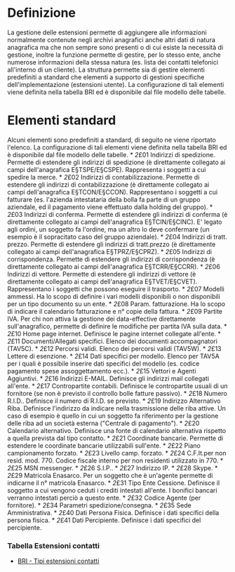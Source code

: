 # Definizione
La gestione delle estensioni permette di aggiungere alle informazioni normalmente contenute negli archivi anagrafici anche altri dati di natura anagrafica ma che non sempre sono presenti o di cui esiste la necessità di gestione, inoltre la funzione permette di gestire, per lo stesso ente, anche numerose informazioni della stessa natura (es. lista dei contatti telefonici all'interno di un cliente). La struttura permette sia di gestire elementi predefiniti a standard che elementi a supporto di gestioni specifiche dell'implementazione (estensioni utente). La configurazione di tali elementi viene definita nella tabella BRI ed è disponibile dal file modello delle tabelle.

# Elementi standard
Alcuni elementi sono predefiniti a standard, di seguito ne viene riportato l'elenco. La configurazione di tali elementi viene definita nella tabella BRI ed è disponibile dal file modello delle tabelle.
 \* _2_£01 Indirizzi di spedizione. Permette di estendere gli indirizzi di spedizione (è direttamente collegato ai campi dell'anagrafica E§TSPE/E§CSPE). Rappresenta i soggetti a cui spedire la merce.
 \* _2_£02 Indirizzi di contabilizzazione. Permette di estendere gli indirizzi di contabilizzazione (è direttamente collegato ai campi dell'anagrafica E§TCON/E§CCON). Rappresentano i soggetti a cui fatturare (es. l'azienda intestataria della bolla fa parte di un gruppo aziendale, ed il pagamento viene effettuato dalla holding del gruppo).
 \* _2_£03 Indirizzi di conferma. Permette di estendere gli indirizzi di conferma (è direttamente collegato ai campi dell'anagrafica E§TCIN/E§CINC). E' legato agli ordini, un soggetto fa l'ordine, ma un altro lo deve confermare (un esempio è il sopracitato caso del gruppo aziendale).
 \* _2_£04 Indirizzi di tratt. prezzo. Permette di estendere gli indirizzi di tratt.prezzo (è direttamente collegato ai campi dell'anagrafica E§TPRZ/E§CPRZ).
 \* _2_£05 Indirizzi di corrispondenza. Permette di estendere gli indirizzi di corrispondenza (è direttamente collegato ai campi dell'anagrafica E§TCRR/E§CCRR).
 \* _2_£06 Indirizzi di vettore. Permette di estendere gli indirizzi di vettore (è direttamente collegato ai campi dell'anagrafica E§TVET/E§CVET). Rappresentano i soggetti che possono eseguire il trasporto.
 \* _2_£07 Modelli ammessi. Ha lo scopo di definire i vari modelli disponibili o non disponibili per un tipo documento su un ente.
 \* _2_£08 Param. fatturazione. Ha lo scopo di indicare il calendario fatturazione e n° copie della fattura.
 \* _2_£09 Partite IVA. Per chi non attiva la gestione dei data-effective direttamente sull'anagrafico, permette di definire le modifiche per partita IVA sulla data.
 \* _2_£10 Home page internet. Definisce le pagine internet collegate all'ente.
 \* _2_£11 Documenti/Allegati specifici. Elenco dei documenti accompagnatori (TAV5C).
 \* _2_£12 Percorsi validi. Elenco dei percorsi validi (TAV5W).
 \* _2_£13 Lettere di esenzione.
 \* _2_£14 Dati specifici per modello. Elenco per TAV5A per i quali è possibile inserire dati specifici del modello (es. codice pagamento spese assoggettamento ecc.).
 \* _2_£15 Vettori e Agenti Aggiuntivi.
 \* _2_£16 Indirizzi E-MAIL. Definisce gli indirizzi mail collegati all'ente.
 \* _2_£17 Contropartite contabili. Definisce le contropartite usuali di un fornitore (se non è previsto il controllo bolle fatture passivo).
 \* _2_£18 Numero R.I.D.. Definisce il numero di R.I.D. se previsto.
 \* _2_£19 Indirizzo Alternativo Riba. Definisce l'indirizzo da indicare nella trasmissione delle riba attive. Un caso di esempio è quello in cui un soggetto fa riferimento per la gestione delle riba ad un società esterna ("Centrale di pagamento").
 \* _2_£20 Calendario alternativo. Definisce una fonte di calendario alternativa rispetto a quella prevista dal tipo contatto.
 \* _2_£21 Coordinate bancarie. Permette di estendere le coordinate bancarie utilizzabili sull'ente.
 \* _2_£22 Piano campionamento forzato.
 \* _2_£23 Livello camp. forzato.
 \* _2_£24 C.F.It.per non resid. mod. 770. Codice fiscale interno per non residenti utilizzato in 770.
 \* _2_£25 MSN messenger.
 \* _2_£26 S.I.P..
 \* _2_£27 Indirizzo IP.
 \* _2_£28 Skype.
 \* _2_£29 Matricola Enasarco. Per un soggetto che è un'agente permette di indicarne il n° matricola Enasarco.
 \* _2_£31 Tipo Ente Cessione. Definisce il soggetto a cui vengono ceduti i crediti intestati all'ente. I bonifici bancari verranno intestati perciò a questo ente.
 \* _2_£32 Codice Agente (per fornitore).
 \* _2_£34 Parametri spedizione/consegna.
 \* _2_£35 Sede Amministrativa.
 \* _2_£40 Dati Persona Fisica. Definisce i dati specifici della persona fisica.
 \* _2_£41 Dati Percipiente. Definisce i dati specifici del percipiente.

### Tabella Estensioni contatti
- [BRI - Tipi estensioni contatti](Sorgenti/DOC/OG/TA/BRI)

